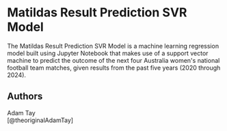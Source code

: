 <h1>Matildas Result Prediction SVR Model</h1>
<p>The Matildas Result Prediction SVR Model is a machine learning regression model built using Jupyter Notebook that makes use of a support vector machine to predict the outcome of the next four Australia women's national football team matches, given results from the past five years (2020 through 2024).</p>
<h2>Authors</h2>
Adam Tay
</br>[@theoriginalAdamTay]
